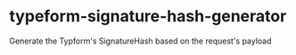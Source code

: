 # typeform-signature-hash-generator
Generate the Typform's SignatureHash based on the request's payload

